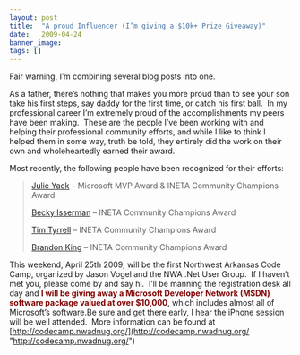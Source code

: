 ```yaml
---
layout: post
title:  "A proud Influencer (I’m giving a $10k+ Prize Giveaway)"
date:   2009-04-24
banner_image: 
tags: []
---
```


Fair warning, I’m combining several blog posts into one.

As a father, there’s nothing that makes you more proud than to see your son take his first steps, say daddy for the first time, or catch his first ball.  In my professional career I’m extremely proud of the accomplishments my peers have been making.  These are the people I’ve been working with and helping their professional community efforts, and while I like to think I helped them in some way, truth be told, they entirely did the work on their own and wholeheartedly earned their award.

Most recently, the following people have been recognized for their efforts:

> [Julie Yack](http://julieyack.blogs.com/my_weblog/) – Microsoft MVP Award & INETA Community Champions Award
> 
> [Becky Isserman](http://www.mosslover.com/) – INETA Community Champions Award
> 
> [Tim Tyrrell](http://blog.timtyrrell.net/) – INETA Community Champions Award
> 
> [Brandon King](http://www.peleta.com) – INETA Community Champions Award

This weekend, April 25th 2009, will be the first Northwest Arkansas Code Camp, organized by Jason Vogel and the NWA .Net User Group.  If I haven’t met you, please come by and say hi.  I’ll be manning the registration desk all day and **<font color="#800000">I will be giving away a Microsoft Developer Network (MSDN) software package valued at over $10,000</font>**, which includes almost all of Microsoft’s software.Be sure and get there early, I hear the iPhone session will be well attended.  More information can be found at [http://codecamp.nwadnug.org/](http://codecamp.nwadnug.org/ "http://codecamp.nwadnug.org/")